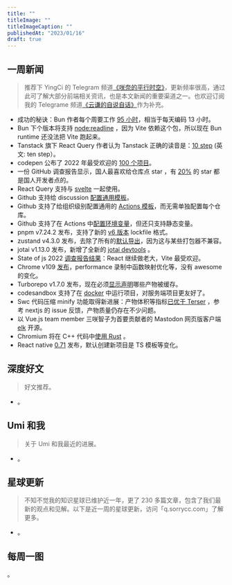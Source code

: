 ```yaml
---
title: ""
titleImage: ""
titleImageCaption: ""
publishedAt: "2023/01/16"
draft: true
---
```


## 一周新闻
> 推荐下 YingCi 的 Telegram 频道[《咲奈的平行时空》](https://t.me/SakinaSpace)，更新频率很高，通过此可了解大部分前端相关资讯，也是本文新闻的重要渠道之一。也欢迎订阅我的 Telegrame 频道[《云谦的自说自话》](https://t.me/yqtalk)作为补充。

- 成功的秘诀：Bun 作者每个周要工作 [95 小时](https://twitter.com/jarredsumner/status/1612153999624671238)，相当于每天编码 13 小时。
- Bun 下个版本将支持 [node:readline](https://twitter.com/jarredsumner/status/1612422785661558784) ，因为 Vite 依赖这个包，所以现在 Bun runtime 还没法把 Vite 跑起来。
- Tanstack 旗下 React Query 作者认为 Tanstack 正确的读音是：[10 step](https://twitter.com/TkDodo/status/1612172503002107904) (英文: ten step）。
- codepen 公布了 2022 年最受欢迎的 [100 个项目](https://codepen.io/2022/popular/pens/1)。
- 一份 GitHub 调查报告显示，国人最喜欢给仓库点 star ，有 [20%](https://ossinsight.io/2022/) 的 star 都是国人开发者点的。
- React Query 支持与 [svelte](https://github.com/TanStack/query/releases/tag/v4.21.0) 一起使用。
- Github 支持给 discussion [配置通用模板](https://github.blog/2023-01-09-github-discussions-just-got-better-with-category-forms/)。
- Github 支持了给组织级别配置通用的 [Actions 模板](https://github.blog/changelog/2023-01-10-github-actions-support-for-organization-wide-required-workflows-public-beta/)，而无需单独配置每个仓库。
- Github 支持了在 Actions 中[配置环境变量](https://github.blog/changelog/2023-01-10-github-actions-support-for-configuration-variables-in-workflows/)，但还只支持静态变量。
- pnpm v7.24.2 发布，支持了新的 [v6 版本](https://github.com/pnpm/pnpm/releases/tag/v7.24.2) lockfile 格式。
- zustand v4.3.0 发布，去除了所有的[默认导出](https://github.com/pmndrs/zustand/releases/tag/v4.3.0)，因为这与某些打包器不兼容。
- jotai v1.13.0 发布，新增了全新的 [jotai devtools](https://github.com/pmndrs/jotai/releases/tag/v1.13.0) 。
- State of js 2022 [调查报告结果](https://2022.stateofjs.com/en-us/)：React 继续做老大，Vite 最受欢迎。
- Chrome v109 [发布](https://developer.chrome.com/en/blog/new-in-chrome-109/)，performance 录制中函数映射优化等，没有 awesome 的变化。
- Turborepo v1.7.0 发布，现在必须[显示声明](https://turbo.build/blog/turbo-1-7-0)哪些产物被缓存。
- codesandbox 支持了在 [docker](https://codesandbox.io/post/introducing-docker-support-in-codesandbox) 中运行项目，对服务端项目更友好了。
- Swc 代码压缩 minify 功能取得新进展：产物体积等指标[已优于 Terser](https://twitter.com/swc_rs/status/1613406162673881089) ，参考 nextjs 的 issue 反馈，产物质量仍存在不少问题。
- 以 Vue.js team member 三咲智子为首要贡献者的 Mastodon 网页版客户端 [elk](https://github.com/elk-zone/elk) 开源。
- Chromium 将在 C++ 代码中[使用 Rust](https://security.googleblog.com/2023/01/supporting-use-of-rust-in-chromium.html) 。
- React native [0.71](https://reactnative.dev/blog/2023/01/12/version-071) 发布，默认创建新项目是 TS 模板等变化。

## 深度好文
> 好文推荐。

- 。

## Umi 和我
> 关于 Umi 和我最近的进展。

- 。

## 星球更新
> 不知不觉我的知识星球已维护近一年，更了 230 多篇文章，包含了我们最新的观点和见解。以下是近一周的星球更新，访问「q.sorrycc.com」了解更多。

- 。

## 每周一图

。
